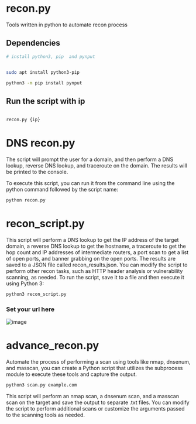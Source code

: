 # recon.py
 Tools written in python to automate recon process

## Dependencies
```bash
# install python3, pip  and pynput


sudo apt install python3-pip

python3 -m pip install pynput

```
## Run the script with ip 
```bash

recon.py {ip}
```

# DNS recon.py


The script will prompt the user for a domain, and then perform a DNS lookup, reverse DNS lookup, and traceroute on the domain. The results will be printed to the console.

To execute this script, you can run it from the command line using the python command followed by the script name:
```bash
python recon.py
```

# recon_script.py

This script will perform a DNS lookup to get the IP address of the target domain, a reverse DNS lookup to get the hostname, a traceroute to get the hop count and IP addresses of intermediate routers, a port scan to get a list of open ports, and banner grabbing on the open ports. The results are saved to a JSON file called recon_results.json. You can modify the script to perform other recon tasks, such as HTTP header analysis or vulnerability scanning, as needed. To run the script, save it to a file and then execute it using Python 3:

```bash
python3 recon_script.py
```
### Set your url here 
![image](https://user-images.githubusercontent.com/58091942/209876529-c2f00498-2c89-4364-b3b5-d0eb9b07a8a2.png)

# advance_recon.py
Automate the process of performing a scan using tools like nmap, dnsenum, and masscan, you can create a Python script that utilizes the subprocess module to execute these tools and capture the output.
```bash
python3 scan.py example.com
```
This script will perform an nmap scan, a dnsenum scan, and a masscan scan on the target and save the output to separate .txt files. You can modify the script to perform additional scans or customize the arguments passed to the scanning tools as needed.
